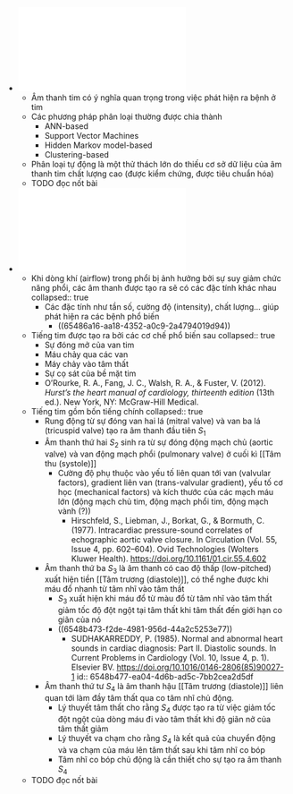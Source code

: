 - ![Clifford et al. - 2017 - Recent advances in heart sound analysis.pdf](../assets/Clifford_et_al._-_2017_-_Recent_advances_in_heart_sound_analysis_1699158559309_0.pdf)
	- Âm thanh tim có ý nghĩa quan trọng trong việc phát hiện ra bệnh ở tim
	- Các phương pháp phân loại thường được chia thành
		- ANN-based
		- Support Vector Machines
		- Hidden Markov model-based
		- Clustering-based
	- Phân loại tự động là một thử thách lớn do thiếu cơ sở dữ liệu của âm thanh tim chất lượng cao (được kiểm chứng, được tiêu chuẩn hóa)
	- TODO đọc nốt bài
- ![Padilla-Ortiz and Ibarra - 2018 - Lung and Heart Sounds Analysis State-of-the-Art a.pdf](../assets/Padilla-Ortiz_and_Ibarra_-_2018_-_Lung_and_Heart_Sounds_Analysis_State-of-the-Art_a_1699160683241_0.pdf)
	- Khi dòng khí (airflow) trong phổi bị ảnh hưởng bởi sự suy giảm chức năng phổi, các âm thanh được tạo ra sẽ có các đặc tính khác nhau
	  collapsed:: true
		- Các đặc tính như tần số, cường độ (intensity), chất lượng... giúp phát hiện ra các bệnh phổ biến
			- ((65486a16-aa18-4352-a0c9-2a4794019d94))
	- Tiếng tim được tạo ra bởi các cơ chế phổ biến sau
	  collapsed:: true
		- Sự đóng mở của van tim
		- Máu chảy qua các van
		- Máy chảy vào tâm thất
		- Sự cọ sát của bề mặt tim
		- O’Rourke, R. A., Fang, J. C., Walsh, R. A., & Fuster, V. (2012). *Hurst’s the heart manual of cardiology, thirteenth edition* (13th ed.). New York, NY: McGraw-Hill Medical.
	- Tiếng tim gồm bốn tiếng chính
	  collapsed:: true
		- Rung động từ sự đóng van hai lá (mitral valve) và van ba lá (tricuspid valve) tạo ra âm thanh đầu tiên $S_1$
		- Âm thanh thứ hai $S_2$ sinh ra từ sự đóng động mạch chủ (aortic valve) và van động mạch phổi (pulmonary valve) ở cuối kì [[Tâm thu (systole)]]
			- Cường độ phụ thuộc vào yếu tố liên quan tới van (valvular factors), gradient liên van (trans-valvular gradient), yếu tố cơ học (mechanical factors) và kích thước của các mạch máu lớn (động mạch chủ tim, động mạch phổi tim, động mạch vành (?))
				- Hirschfeld, S., Liebman, J., Borkat, G., & Bormuth, C. (1977). Intracardiac pressure-sound correlates of echographic aortic valve closure. In Circulation (Vol. 55, Issue 4, pp. 602–604). Ovid Technologies (Wolters Kluwer Health). https://doi.org/10.1161/01.cir.55.4.602
		- Âm thanh thứ ba $S_3$ là âm thanh có cao độ thấp (low-pitched) xuất hiện tiền [[Tâm trương (diastole)]], có thể nghe được khi máu đổ nhanh từ tâm nhĩ vào tâm thất
			- $S_3$ xuất hiện khi máu đổ từ màu đổ từ tâm nhĩ vào tâm thất giảm tốc độ đột ngột tại tâm thất khi tâm thất đến giới hạn co giãn của nó
			- ((6548b473-f2de-4981-956d-44a2c5253e77))
				- SUDHAKARREDDY, P. (1985). Normal and abnormal heart sounds in cardiac diagnosis: Part II. Diastolic sounds. In Current Problems in Cardiology (Vol. 10, Issue 4, p. 1). Elsevier BV. https://doi.org/10.1016/0146-2806(85)90027-1
				  id:: 6548b477-ea04-4d6b-ad5c-7bb2cea2d5df
		- Âm thanh thứ tư $S_4$ là âm thanh hậu [[Tâm trương (diastole)]] liên quan tới làm đầy tâm thất qua co tâm nhĩ chủ động.
			- Lý thuyết tâm thất cho rằng $S_4$ được tạo ra từ việc giảm tốc đột ngột của dòng máu đi vào tâm thất khi độ giãn nở của tâm thất giảm
			- Lý thuyết va chạm cho rằng $S_4$ là kết quả của chuyển động và va chạm của máu lên tâm thất sau khi tâm nhĩ co bóp
			- Tâm nhĩ co bóp chủ động là cần thiết cho sự tạo ra âm thanh $S_4$
	- TODO đọc nốt bài